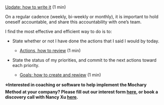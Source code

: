 [Update: how to write it](https://docs.google.com/document/d/17cKOTgo3ZHjieLw2U67n30fQVAY0U5jmuh6tg_5FdM0/edit) (1 min)

On a regular cadence (weekly, bi-weekly or monthly), it is important to hold oneself accountable, and share this accountability with one’s team.

I find the most effective and efficient way to do is to:

- State whether or not I have done the actions that I said I would by today.

  - [Actions, how to review](https://docs.google.com/document/d/1a5s0RKKOgAY_JjTP40gwFfazjWVrfzfWz2-LFZQjB60/edit) (1 min)

- State the status of my priorities, and commit to the next actions toward each priority.

  - [Goals: how to create and rewiew](https://docs.google.com/document/d/1S5ak38pEg7fZE5H2INOzUHHZJTW9QAB8aobQJW5Uyek/edit?usp=sharing) (1 min)

**⭐Interested in coaching or software to help implement the Mochary Method at your company? Please fill out our interest form [here](https://mocharymethod.typeform.com/interest), or book a discovery call with Nancy Xu [here](https://calendly.com/nancy-mm/30).**
